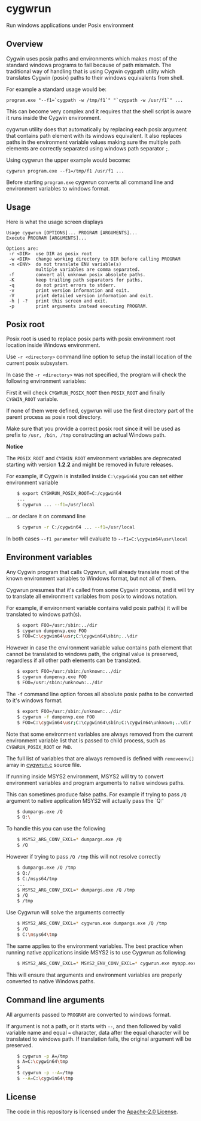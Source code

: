 # cygwrun

Run windows applications under Posix environment

## Overview

Cygwin uses posix paths and environments which makes most of
the standard windows programs to fail because of path mismatch.
The traditional way of handling that is using Cygwin cygpath
utility which translates Cygwin (posix) paths to their windows
equivalents from shell.

For example a standard usage would be:
```
program.exe "--f1=`cygpath -w /tmp/f1`" "`cygpath -w /usr/f1`" ...
```
This can become very complex and it requires that the shell
script is aware it runs inside the Cygwin environment.

cygwrun utility does that automatically by replacing each posix
argument that contains path element with its windows equivalent.
It also replaces paths in the environment variable values making
sure the multiple path elements are correctly separated using
windows path separator `;`.

Using cygwrun the upper example would become:
```
cygwrun program.exe --f1=/tmp/f1 /usr/f1 ...
```
Before starting `program.exe` cygwrun converts all command line
and environment variables to windows format.

## Usage

Here is what the usage screen displays
```
Usage cygwrun [OPTIONS]... PROGRAM [ARGUMENTS]...
Execute PROGRAM [ARGUMENTS]...

Options are:
 -r <DIR>  use DIR as posix root
 -w <DIR>  change working directory to DIR before calling PROGRAM
 -n <ENV>  do not translate ENV variable(s)
           multiple variables are comma separated.
 -f        convert all unknown posix absolute paths.
 -K        keep trailing path separators for paths.
 -q        do not print errors to stderr.
 -v        print version information and exit.
 -V        print detailed version information and exit.
 -h | -?   print this screen and exit.
 -p        print arguments instead executing PROGRAM.

```

## Posix root

Posix root is used to replace posix parts with posix environment root
location inside Windows environment.

Use `-r <directory>` command line option to setup the install location
of the current posix subsystem.

In case the `-r <directory>` was not specified, the program will
check the following environment variables:

First it will check `CYGWRUN_POSIX_ROOT` then `POSIX_ROOT` and
finally `CYGWIN_ROOT` variable.

If none of them were defined, cygwrun will use the first directory
part of the parent process as posix root directory.

Make sure that you provide a correct posix root since it will
be used as prefix to `/usr, /bin, /tmp` constructing an actual
Windows path.

**Notice**

The `POSIX_ROOT` and `CYGWIN_ROOT` environment variables
are deprecated starting with version **1.2.2** and might
be removed in future releases.


For example, if Cygwin is installed inside `C:\cygwin64` you
can set either environment variable

```sh
    $ export CYGWRUN_POSIX_ROOT=C:/cygwin64
    ...
    $ cygwrun ... --f1=/usr/local
```

... or declare it on command line

```sh
    $ cygwrun -r C:/cygwin64 ... --f1=/usr/local
```

In both cases `--f1 parameter` will evaluate to `--f1=C:\cygwin64\usr\local`

## Environment variables

Any Cygwin program that calls Cygwrun, will already translate
most of the known environment variables to Windows format,
but not all of them.

Cygwrun presumes that it's called from some Cygwin process,
and it will try to translate all environment variables from
posix to windows notation.

For example, if environment variable contains valid posix path(s)
it will be translated to windows path(s).

```sh
    $ export FOO=/usr:/sbin:../dir
    $ cygwrun dumpenvp.exe FOO
    $ FOO=C:\cygwin64\usr;C:\cygwin64\sbin;..\dir
```

However in case the environment variable value contains path element that
cannot be translated to windows path, the original value is preserved,
regardless if all other path elements can be translated.

```sh
    $ export FOO=/usr:/sbin:/unknown:../dir
    $ cygwrun dumpenvp.exe FOO
    $ FOO=/usr:/sbin:/unknown:../dir
```

The `-f` command line option forces all absolute posix paths
to be converted to it's windows format.

```sh
    $ export FOO=/usr:/sbin:/unknown:../dir
    $ cygwrun -f dumpenvp.exe FOO
    $ FOO=C:\cygwin64\usr;C:\cygwin64\sbin;C:\cygwin64\unknown;..\dir
```

Note that some environment variables are always removed from the
current environment variable list that is passed to child process,
such as `CYGWRUN_POSIX_ROOT` or `PWD`.

The full list of variables that are always removed is defined
with `removeenv[]` array in [cygwrun.c](cygwrun.c) source file.

If running inside MSYS2 environment, MSYS2 will try to convert
environment variables and program arguments to native windows paths.

This can sometimes produce false paths.
For example if trying to pass `/Q` argument to native application
MSYS2 will actually pass the `Q:\'

```sh
    $ dumpargs.exe /Q
    $ Q:\
```

To handle this you can use the following

```sh
    $ MSYS2_ARG_CONV_EXCL=* dumpargs.exe /Q
    $ /Q
```

However if trying to pass `/Q /tmp` this will not resolve correctly

```sh
    $ dumpargs.exe /Q /tmp
    $ Q:/
    $ C:/msys64/tmp
    ...
    $ MSYS2_ARG_CONV_EXCL=* dumpargs.exe /Q /tmp
    $ /Q
    $ /tmp
```

Use Cygwrun will solve the arguments correctly

```sh
    $ MSYS2_ARG_CONV_EXCL=* cygwrun.exe dumpargs.exe /Q /tmp
    $ /Q
    $ C:\msys64\tmp
```

The same applies to the environment variables.
The best practice when running native applications
inside MSYS2 is to use Cygwrun as following

```sh
    $ MSYS2_ARG_CONV_EXCL=* MSYS2_ENV_CONV_EXCL=* cygwrun.exe myapp.exe [arguments]
```

This will ensure that arguments and environment variables
are properly converted to native Windows paths.


## Command line arguments

All arguments passed to `PROGRAM` are converted to windows format.

If argument is not a path, or it starts with `--`, and then followed
by valid variable name and equal `=` character, data after the
equal character will be translated to windows path.
If translation fails, the original argument will be preserved.


```sh
    $ cygwrun -p A=/tmp
    $ A=C:\cygwin64\tmp
    $
    $ cygwrun -p --A=/tmp
    $ --A=C:\cygwin64\tmp
```


## License

The code in this repository is licensed under the [Apache-2.0 License](LICENSE.txt).
